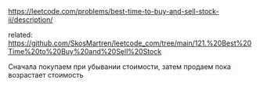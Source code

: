 https://leetcode.com/problems/best-time-to-buy-and-sell-stock-ii/description/

related: https://github.com/SkosMartren/leetcode_com/tree/main/121.%20Best%20Time%20to%20Buy%20and%20Sell%20Stock

Сначала покупаем при убывании стоимости, затем продаем пока возрастает стоимость 
